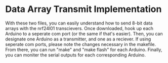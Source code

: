 # Data Array Transmit Implementation

With these two files, you can easily understand how to send 8-bit data arrays with the nrf24l01 transcievers. Once downloaded, hook up each Arduino to a 
seperate com port (or the same if that's easier). Then, you can designate one Arduino as a transmitter, and one as a reciever. If using seperate com ports, 
please note the changes necessary in the makefile. From there, you can run "make" and "make flash" for each Arduino. Finally, you can moniter the serial outputs
for each corresponding Arduino.
